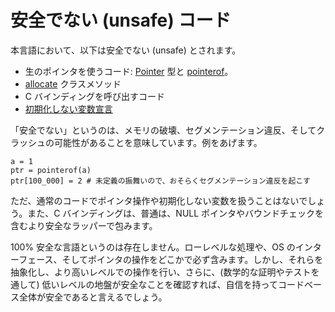 # 安全でない (unsafe) コード

本言語において、以下は安全でない (unsafe) とされます。

* 生のポインタを使うコード: [Pointer](https://crystal-lang.org/api/latest/Pointer.html) 型と [pointerof](pointerof.md)。
* [allocate](new,_initialize_and_allocate.md) クラスメソッド
* C バインディングを呼び出すコード
* [初期化しない変数宣言](declare_var.md)

「安全でない」というのは、メモリの破壊、セグメンテーション違反、そしてクラッシュの可能性があることを意味しています。例をあげます。

```crystal
a = 1
ptr = pointerof(a)
ptr[100_000] = 2 # 未定義の振舞いので、おそらくセグメンテーション違反を起こす
```

ただ、通常のコードでポインタ操作や初期化しない変数を扱うことはないでしょう。また、C バインディングは、普通は、NULL ポインタやバウンドチェックを含むより安全なラッパーで包みます。

100% 安全な言語というのは存在しません。ローレベルな処理や、OS のインターフェース、そしてポインタの操作をどこかで必ず含みます。しかし、それらを抽象化し、より高いレベルでの操作を行い、さらに、(数学的な証明やテストを通して) 低いレベルの地盤が安全なことを確認すれば、自信を持ってコードベース全体が安全であると言えるでしょう。
